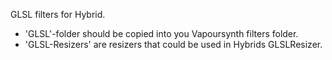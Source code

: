 GLSL filters for Hybrid.

* 'GLSL'-folder should be copied into you Vapoursynth filters folder.
* 'GLSL-Resizers' are resizers that could be used in Hybrids GLSLResizer.